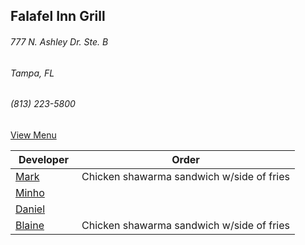 ## Falafel Inn Grill
###### 777 N. Ashley Dr. Ste. B
###### Tampa, FL
###### (813) 223-5800

[View Menu](https://www.falafelinngrill.com/our-menu/)

Developer     | Order
--------------|---------------------
[Mark](http://github.com/mark-smithtb)              | Chicken shawarma sandwich w/side of fries
[Minho](https://github.com/minhochoi)               | 
[Daniel](https://github.com/dtartaglia)             | 
[Blaine](https://github.com/blainelawson)           | Chicken shawarma sandwich w/side of fries
